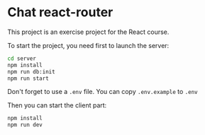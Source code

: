 # Chat react-router

This project is an exercise project for the React course.

To start the project, you need first to launch the server:

```bash
cd server
npm install
npm run db:init
npm run start
```

Don't forget to use a `.env` file. You can copy `.env.example` to `.env`

Then you can start the client part:
```bash
npm install
npm run dev
```
